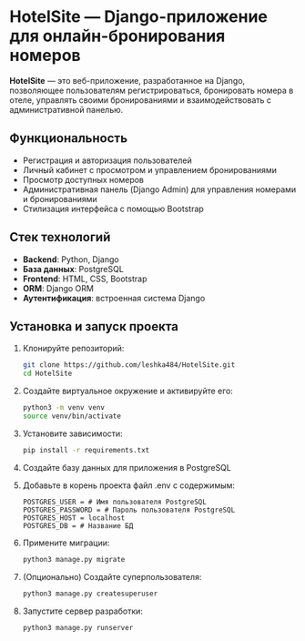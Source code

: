 # HotelSite — Django-приложение для онлайн-бронирования номеров

**HotelSite** — это веб-приложение, разработанное на Django, позволяющее пользователям регистрироваться, бронировать номера в отеле, управлять своими бронированиями и взаимодействовать с административной панелью.

## Функциональность

- Регистрация и авторизация пользователей
- Личный кабинет с просмотром и управлением бронированиями
- Просмотр доступных номеров
- Административная панель (Django Admin) для управления номерами и бронированиями
- Стилизация интерфейса с помощью Bootstrap

## Стек технологий

- **Backend**: Python, Django
- **База данных**: PostgreSQL
- **Frontend**: HTML, CSS, Bootstrap
- **ORM**: Django ORM
- **Аутентификация**: встроенная система Django

## Установка и запуск проекта

1. Клонируйте репозиторий:
   ```bash
   git clone https://github.com/leshka484/HotelSite.git
   cd HotelSite
   ```

2. Создайте виртуальное окружение и активируйте его:
   ```bash
   python3 -m venv venv
   source venv/bin/activate
   ```

3. Установите зависимости:
   ```bash
   pip install -r requirements.txt
   ```

4. Создайте базу данных для приложения в PostgreSQL

5. Добавьте в корень проекта файл .env с содержимым:
   ```
   POSTGRES_USER = # Имя пользователя PostgreSQL
   POSTGRES_PASSWORD = # Пароль пользователя PostgreSQL
   POSTGRES_HOST = localhost
   POSTGRES_DB = # Название БД
   ```

6. Примените миграции:
   ```bash
   python3 manage.py migrate
   ```

7. (Опционально) Создайте суперпользователя:
   ```bash
   python3 manage.py createsuperuser
   ```

8. Запустите сервер разработки:
   ```bash
   python3 manage.py runserver
   ```
